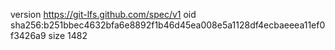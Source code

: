 version https://git-lfs.github.com/spec/v1
oid sha256:b251bbec4632bfa6e8892f1b46d45ea008e5a1128df4ecbaeeea11ef0f3426a9
size 1482

